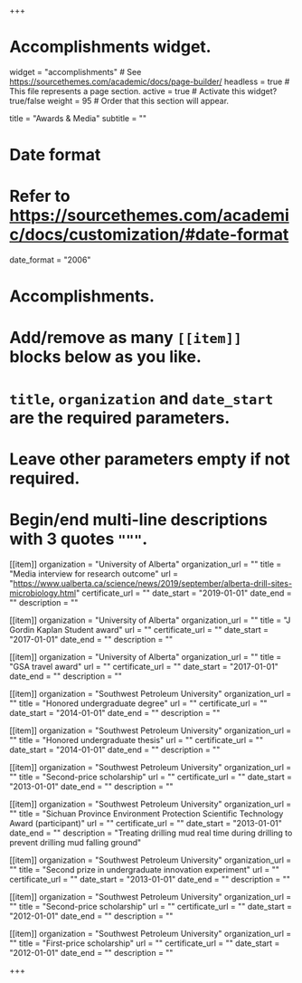 +++
# Accomplishments widget.
widget = "accomplishments"  # See https://sourcethemes.com/academic/docs/page-builder/
headless = true  # This file represents a page section.
active = true  # Activate this widget? true/false
weight = 95  # Order that this section will appear.

title = "Awards & Media"
subtitle = ""

# Date format
#   Refer to https://sourcethemes.com/academic/docs/customization/#date-format
date_format = "2006"

# Accomplishments.
#   Add/remove as many `[[item]]` blocks below as you like.
#   `title`, `organization` and `date_start` are the required parameters.
#   Leave other parameters empty if not required.
#   Begin/end multi-line descriptions with 3 quotes `"""`.

[[item]]
  organization = "University of Alberta"
  organization_url = ""
  title = "Media interview for research outcome"
  url = "https://www.ualberta.ca/science/news/2019/september/alberta-drill-sites-microbiology.html"
  certificate_url = ""
  date_start = "2019-01-01"
  date_end = ""
  description = ""

[[item]]
  organization = "University of Alberta"
  organization_url = ""
  title = "J Gordin Kaplan Student award"
  url = ""
  certificate_url = ""
  date_start = "2017-01-01"
  date_end = ""
  description = ""

[[item]]
  organization = "University of Alberta"
  organization_url = ""
  title = "GSA travel award"
  url = ""
  certificate_url = ""
  date_start = "2017-01-01"
  date_end = ""
  description = ""
  
[[item]]
  organization = "Southwest Petroleum University"
  organization_url = ""
  title = "Honored undergraduate degree"
  url = ""
  certificate_url = ""
  date_start = "2014-01-01"
  date_end = ""
  description = ""

[[item]]
  organization = "Southwest Petroleum University"
  organization_url = ""
  title = "Honored undergraduate thesis"
  url = ""
  certificate_url = ""
  date_start = "2014-01-01"
  date_end = ""
  description = ""

[[item]]
  organization = "Southwest Petroleum University"
  organization_url = ""
  title = "Second-price scholarship"
  url = ""
  certificate_url = ""
  date_start = "2013-01-01"
  date_end = ""
  description = ""

[[item]]
  organization = "Southwest Petroleum University"
  organization_url = ""
  title = "Sichuan Province Environment Protection Scientific Technology Award (participant)"
  url = ""
  certificate_url = ""
  date_start = "2013-01-01"
  date_end = ""
  description = "Treating drilling mud real time during drilling to prevent drilling mud falling ground"

[[item]]
  organization = "Southwest Petroleum University"
  organization_url = ""
  title = "Second prize in undergraduate innovation experiment"
  url = ""
  certificate_url = ""
  date_start = "2013-01-01"
  date_end = ""
  description = ""

[[item]]
  organization = "Southwest Petroleum University"
  organization_url = ""
  title = "Second-price scholarship"
  url = ""
  certificate_url = ""
  date_start = "2012-01-01"
  date_end = ""
  description = ""

[[item]]
  organization = "Southwest Petroleum University"
  organization_url = ""
  title = "First-price scholarship"
  url = ""
  certificate_url = ""
  date_start = "2012-01-01"
  date_end = ""
  description = ""


+++
